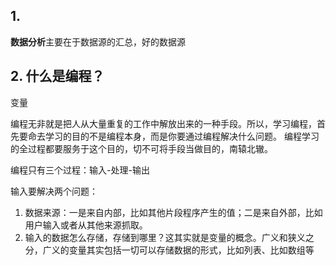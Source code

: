 ##  1.   

**数据分析**主要在于数据源的汇总，好的数据源


##  2.  什么是编程？
变量  

编程无非就是把人从大量重复的工作中解放出来的一种手段。所以，学习编程，首先要命去学习的目的不是编程本身，而是你要通过编程解决什么问题。
编程学习的全过程都要服务于这个目的，切不可将手段当做目的，南辕北辙。  

编程只有三个过程：输入-处理-输出  

输入要解决两个问题：
1. 数据来源：一是来自内部，比如其他片段程序产生的值；二是来自外部，比如用户输入或者从其他来源抓取。
2. 输入的数据怎么存储，存储到哪里？这其实就是变量的概念。广义和狭义之分，广义的变量其实包括一切可以存储数据的形式，比如列表、比如数组等  
